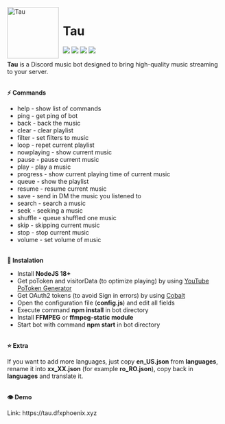 <img width="120" height="120" align="left" style="float: left; margin: 0 10px 0 0;" alt="Tau" src="https://i.imgur.com/4bSztxU.png">

# Tau
[![](https://img.shields.io/website?down_color=red&down_message=offline&up_color=green&up_message=online&url=https%3A%2F%2Ftau.dfxphoenix.xyz)](https://tau.dfxphoenix.xyz)
[![](https://img.shields.io/badge/discord.js-v13.17.1-blue.svg?logo=npm)](https://github.com/discordjs)
[![](https://img.shields.io/badge/paypal-donate-blue.svg)](https://paypal.me/dfxphoenix)
[![](https://www.codefactor.io/repository/github/dfxphoenix/Tau/badge)](https://www.codefactor.io/repository/github/dfxphoenix/Tau)

<p><b>Tau</b> is a Discord music bot designed to bring high-quality music streaming to your server.</p>
<br>
<b>⚡ Commands</b>
<ul><li>help - show list of commands</li>
<li>ping - get ping of bot</li>
<li>back - back the music</li>
<li>clear - clear playlist</li>
<li>filter - set filters to music</li>
<li>loop - repet current playlist</li>
<li>nowplaying - show current music</li>
<li>pause - pause current music</li>
<li>play - play a music</li>
<li>progress - show current playing time of current music</li>
<li>queue - show the playlist</li>
<li>resume - resume current music</li>
<li>save - send in DM the music you listened to</li>
<li>search - search a music</li>
<li>seek - seeking a music</li>
<li>shuffle - queue shuffled one music</li>
<li>skip - skipping current music</<</li>
<li>stop - stop current music</li>
<li>volume - set volume of music</li></ul>
<br>
<b>📑 Instalation</b>
<ul><li>Install <b>NodeJS 18+</b></li>
<li>Get poToken and visitorData (to optimize playing) by using <a href="https://github.com/YunzheZJU/youtube-po-token-generator">YouTube PoToken Generator</a></li>
<li>Get OAuth2 tokens (to avoid Sign in errors) by using <a href="https://github.com/imputnet/cobalt">Cobalt</a></li>
<li>Open the configuration file (<b>config.js</b>) and edit all fields</li>
<li>Execute command <b>npm install</b> in bot directory</li>
<li>Install <b>FFMPEG</b> or <b>ffmpeg-static module</b></li>
<li>Start bot with command <b>npm start</b> in bot directory</li></ul>
<br>
<b>⭐ Extra</b>
<p>If you want to add more languages, just copy <b>en_US.json</b> from <b>languages</b>, rename it into <b>xx_XX.json</b> (for example <b>ro_RO.json</b>), copy back in <b>languages</b> and translate it.</p>
<br>
<b>👁️ Demo</b>
<p>Link: https://tau.dfxphoenix.xyz</p>
